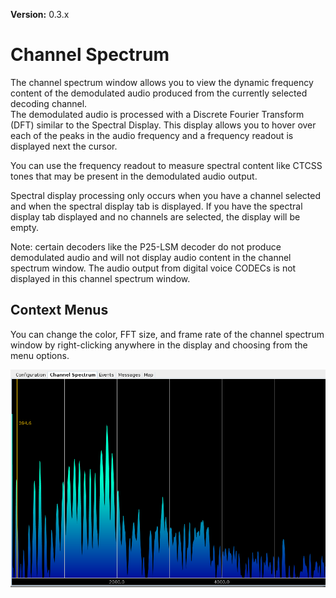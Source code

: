 **Version:** 0.3.x

# Channel Spectrum #

The channel spectrum window allows you to view the dynamic frequency content of
the demodulated audio produced from the currently selected decoding channel.  
The demodulated audio is processed with a Discrete Fourier Transform (DFT) 
similar to the Spectral Display.  This display allows you to hover over each of 
the peaks in the audio frequency and a frequency readout is displayed next the 
cursor.

You can use the frequency readout to measure spectral content like CTCSS tones
that may be present in the demodulated audio output.

Spectral display processing only occurs when you have a channel selected and
when the spectral display tab is displayed.  If you have the spectral display
tab displayed and no channels are selected, the display will be empty.

Note: certain decoders like the P25-LSM decoder do not produce demodulated audio
and will not display audio content in the channel spectrum window.  The audio
output from digital voice CODECs is not displayed in this channel spectrum
window.

## Context Menus ##
You can change the color, FFT size, and frame rate of the channel spectrum 
window by right-clicking anywhere in the display and choosing from the menu
options.

![](images/channel_spectrum.png)
